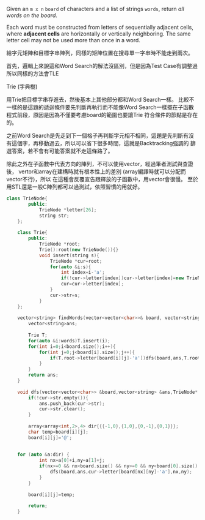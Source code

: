 Given an `m x n` `board` of characters and a list of strings `words`, return _all words on the board_.

Each word must be constructed from letters of sequentially adjacent cells, where **adjacent cells** are horizontally or vertically neighboring. The same letter cell may not be used more than once in a word.

給字元矩陣和目標字串陣列，同樣的矩陣位置在搜尋單一字串時不能走到兩次。

首先，邏輯上來說這和Word Search的解法沒區別，但是因為Test Case有調整過所以同樣的方法會TLE


Trie (字典樹)

用Trie把目標字串存進去，然後基本上其他部分都和Word Search一樣。
比較不一樣的是這題的遞迴條件要先判斷再執行而不能像Word Search一樣擺在子函數程式前段，原因是因為不僅要考慮board的範圍也要讓Trie 符合條件的節點是存在的。

之前Word Search是先走到下一個格子再判斷字元相不相同，這題是先判斷有沒有這個字，再移動過去，所以可以省下很多時間，這就是Backtracking強調的 篩選答案，若不會有可能答案就不走這條路了。

除此之外在子函數中代表方向的陣列，不可以使用vector，經過筆者測試與查證後，
vertor和array在建構時就有根本性上的差別 (array編譯時就可以分配而vector不行)，所以
在這種會反覆宣告跟釋放的子函數中，用vector會很慢。
至於用STL還是一般C陣列都可以過測試，依照習慣的用就好。

```cpp
class TrieNode{
        public:
            TrieNode *letter[26];
            string str;
    };
    
    class Trie{
        public:
            TrieNode *root;
            Trie():root(new TrieNode()){}
            void insert(string s){
                TrieNode *cur=root;
                for(auto &i:s){
                    int index=i-'a';
                    if(!cur->letter[index])cur->letter[index]=new TrieNode();
                    cur=cur->letter[index];
                }
                cur->str=s;
            }
    };
    
    vector<string> findWords(vector<vector<char>>& board, vector<string>& words) {
        vector<string>ans;
        
        Trie T;
        for(auto &i:words)T.insert(i);
        for(int i=0;i<board.size();i++){
            for(int j=0;j<board[i].size();j++){
                if(T.root->letter[board[i][j]-'a'])dfs(board,ans,T.root->letter[board[i][j]-'a'],i,j);
            }
        }
        return ans;
    }
    
    void dfs(vector<vector<char>> &board,vector<string> &ans,TrieNode* cur,int i,int j){
        if(!cur->str.empty()){
            ans.push_back(cur->str);
            cur->str.clear();
        }
        
        array<array<int,2>,4> dir{{{-1,0},{1,0},{0,-1},{0,1}}};
        char temp=board[i][j];
        board[i][j]='@';
        
        
    for (auto &a:dir) {
            int nx=a[0]+i,ny=a[1]+j;
            if(nx>=0 && nx<board.size() && ny>=0 && ny<board[0].size() && board[nx][ny]!='@' && cur->letter[board[nx][ny]-'a']){
                dfs(board,ans,cur->letter[board[nx][ny]-'a'],nx,ny);
            }
        }
        
        board[i][j]=temp;
        
        return;
    }
```